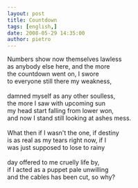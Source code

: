 ```yaml
---
layout: post
title: Countdown
tags: [english,]
date: 2008-05-29 14:35:00
author: pietro
---
```

Numbers show now themselves lawless<br/>as anybody else here, and the more<br/>the countdown went on, I swore<br/>to everyone still there my weakness,<br/><br/>damned myself as any other soulless,<br/>the more I saw with upcoming sun<br/>my head start falling from lower won,<br/>and now I stand still looking at ashes mess.<br/><br/>What then if I wasn't the one, if destiny<br/>is as real as my tears right now, if I<br/>was just supposed to lose to rainy<br/><br/>day offered to me cruelly life by,<br/>if I acted as a puppet pale unwilling<br/>and the cables has been cut,  so why?
